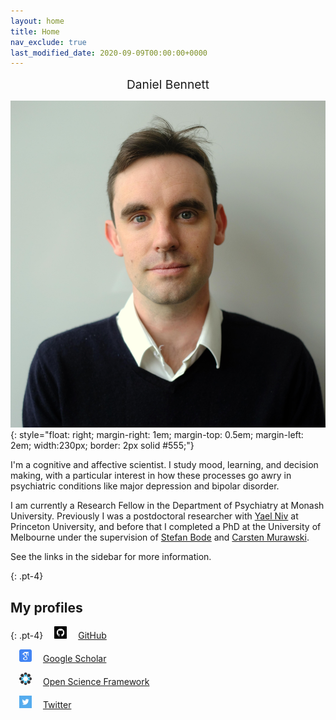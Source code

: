 ```yaml
---
layout: home
title: Home
nav_exclude: true
last_modified_date: 2020-09-09T00:00:00+0000
---
```


<div align="center" style="font-size:2vw">
  Daniel Bennett
</div>

![headshot](/assets/img/headshot.jpg){: style="float: right; margin-right: 1em; margin-top: 0.5em; margin-left: 2em; width:230px; border: 2px solid #555;"}

I'm a cognitive and affective scientist. I study mood, learning, and decision making, with a particular interest in how these processes go awry in psychiatric conditions like major depression and bipolar disorder.

I am currently a Research Fellow in the Department of Psychiatry at Monash University. Previously I was a postdoctoral researcher with [Yael Niv](https://nivlab.princeton.edu/) at Princeton University, and before that I completed a PhD at the University of Melbourne under the supervision of [Stefan Bode](https://findanexpert.unimelb.edu.au/profile/287239-stefan-bode) and [Carsten Murawski](http://bmmlab.webfactional.com/team/carsten/).

See the links in the sidebar for more information.

{: .pt-4}
## My profiles

{: .pt-4}
<img src="/assets/img/github.png" width="20" height="20" style="margin-left: 1em; margin-right: 1em;"/> [GitHub](https://github.com/danielbrianbennett/)

<img src="/assets/img/google-scholar.png" width="20" height="20" style="margin-left: 1em; margin-right: 1em;"/> [Google Scholar](https://scholar.google.com/citations?user=r9OPOJEAAAAJ&hl=en)

<img src="/assets/img/osf.png" width="20" height="20" style="margin-left: 1em; margin-right: 1em;"/> [Open Science Framework](https://osf.io/8jtxy/)

<img src="/assets/img/twitter.png" width="20" height="20" style="margin-left: 1em; margin-right: 1em;"/> [Twitter](https://twitter.com/danielbbennett)
